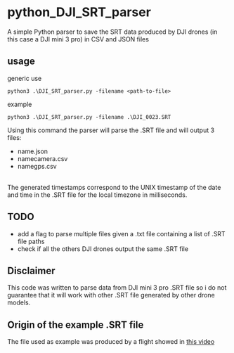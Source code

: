 # python_DJI_SRT_parser
A simple Python parser to save the SRT data produced by DJI drones (in this case a DJI mini 3 pro) in CSV and JSON files

## usage
generic use
```
python3 .\DJI_SRT_parser.py -filename <path-to-file>
```
example 
```
python3 .\DJI_SRT_parser.py -filename .\DJI_0023.SRT
```
Using this command the parser will parse the .SRT file and will output 3 files:
  - name.json
  - namecamera.csv
  - namegps.csv
<br>
The generated timestamps correspond to the UNIX timestamp of the date and time in the .SRT file for the local timezone in milliseconds.


## TODO
- add a flag to parse multiple files given a .txt file containing a list of .SRT file paths
- check if all the others DJI drones output the same .SRT file

## Disclaimer 
This code was written to parse data from DJI mini 3 pro .SRT file so i do not guarantee that it will work with other .SRT file generated by other drone models.<br>

## Origin of the example .SRT file
The file used as example was produced by a flight showed in [this video](https://youtu.be/LWOxr6EVLVU)
